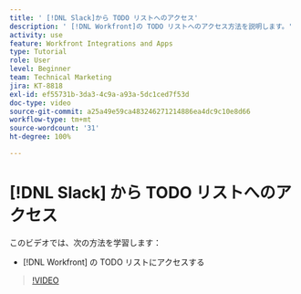 ```yaml
---
title: ' [!DNL Slack]から TODO リストへのアクセス'
description: ' [!DNL Workfront]の TODO リストへのアクセス方法を説明します。'
activity: use
feature: Workfront Integrations and Apps
type: Tutorial
role: User
level: Beginner
team: Technical Marketing
jira: KT-8818
exl-id: ef55731b-3da3-4c9a-a93a-5dc1ced7f53d
doc-type: video
source-git-commit: a25a49e59ca483246271214886ea4dc9c10e8d66
workflow-type: tm+mt
source-wordcount: '31'
ht-degree: 100%

---
```


# [!DNL Slack] から TODO リストへのアクセス

このビデオでは、次の方法を学習します：

* [!DNL Workfront] の TODO リストにアクセスする

>[!VIDEO](https://video.tv.adobe.com/v/335118/?quality=12&learn=on)
